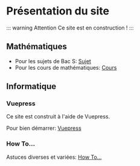 <link rel="stylesheet" href="https://cdnjs.cloudflare.com/ajax/libs/KaTeX/0.5.1/katex.min.css">

# Présentation du site

::: warning Attention
Ce site est en construction !
:::

## Mathématiques

- Pour les sujets de Bac S: [Sujet](/docs/maths/sujets/)
- Pour les cours de mathématiques: [Cours](/docs/maths/cours/)

## Informatique

### Vuepress
Ce site est construit à l'aide de Vuepress.

Pour bien démarrer: [Vuepress](/docs/informatique/Vuepress/)


### How To...
Astuces diverses et variées: [How To...](/docs/informatique/HowTo/)

